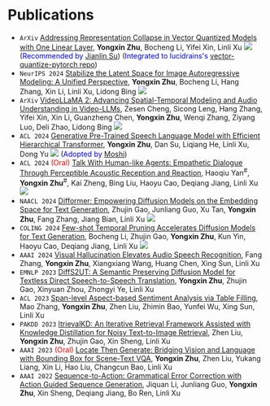 
# Publications 
- ``ArXiv`` [Addressing Representation Collapse in Vector Quantized Models with One Linear Layer](http://arxiv.org/abs/2411.02038), **Yongxin Zhu**, Bocheng Li, Yifei Xin, Linli Xu [![](https://img.shields.io/github/stars/youngsheen/SimVQ?style=social&label=Code+Stars)](https://github.com/youngsheen/SimVQ) (<span style="color:blue">Recommended by </span>[Jianlin Su](https://kexue.fm/archives/10519)) (<span style="color:blue">Integrated to lucidrains's </span>[vector-quantize-pytorch repo](https://github.com/lucidrains/vector-quantize-pytorch))
- ``NeurIPS 2024`` [Stabilize the Latent Space for Image Autoregressive Modeling: A Unified Perspective](http://arxiv.org/abs/2410.12490), **Yongxin Zhu**, Bocheng Li, Hang Zhang, Xin Li, Linli Xu, Lidong Bing [![](https://img.shields.io/github/stars/DAMO-NLP-SG/DiGIT?style=social&label=Code+Stars)](https://github.com/DAMO-NLP-SG/DiGIT)
- ``ArXiv`` [VideoLLaMA 2: Advancing Spatial-Temporal Modeling and Audio Understanding in Video-LLMs](https://arxiv.org/abs/2406.07476), Zesen Cheng, Sicong Leng, Hang Zhang, Yifei Xin, Xin Li, Guanzheng Chen, **Yongxin Zhu**, Wenqi Zhang, Ziyang Luo, Deli Zhao, Lidong Bing [![](https://img.shields.io/github/stars/DAMO-NLP-SG/VideoLLaMA2?style=social&label=Code+Stars)](https://github.com/DAMO-NLP-SG/VideoLLaMA2)
- ``ACL 2024`` [Generative Pre-Trained Speech Language Model with Efficient Hierarchical Transformer](https://aclanthology.org/2024.acl-long.97), **Yongxin Zhu**, Dan Su, Liqiang He, Linli Xu, Dong Yu [![](https://img.shields.io/github/stars/youngsheen/GPST?style=social&label=Code+Stars)](https://github.com/youngsheen/GPST) (<span style="color:blue">Adopted by </span>[Moshi](https://arxiv.org/abs/2410.00037))
- ``ACL 2024`` <span style="color:red">(Oral)</span> [Talk With Human-like Agents: Empathetic Dialogue Through Perceptible Acoustic Reception and Reaction](https://aclanthology.org/2024.acl-long.801), Haoqiu Yan<sup>#</sup>, **Yongxin Zhu**<sup>#</sup>, Kai Zheng, Bing Liu, Haoyu Cao, Deqiang Jiang, Linli Xu [![](https://img.shields.io/github/stars/Haoqiu-Yan/PerceptiveAgent?style=social&label=Code+Stars)](https://github.com/Haoqiu-Yan/PerceptiveAgent)
- ``NAACL 2024`` [Difformer: Empowering Diffusion Models on the Embedding Space for Text Generation](https://aclanthology.org/2024.naacl-long.261), Zhujin Gao, Junliang Guo, Xu Tan, **Yongxin Zhu**, Fang Zhang, Jiang Bian, Linli Xu [![](https://img.shields.io/github/stars/zhjgao/difformer?style=social&label=Code+Stars)](https://github.com/zhjgao/difformer)
- ``COLING 2024`` [Few-shot Temporal Pruning Accelerates Diffusion Models for Text Generation](https://aclanthology.org/2024.lrec-main.637), Bocheng Li, Zhujin Gao, **Yongxin Zhu**, Kun Yin, Haoyu Cao, Deqiang Jiang, Linli Xu [![](https://img.shields.io/github/stars/bc-li/temporal-pruning?style=social&label=Code+Stars)](https://github.com/bc-li/temporal-pruning)
- ``AAAI 2024`` [Visual Hallucination Elevates Audio Speech Recognition](https://ojs.aaai.org/index.php/AAAI/article/download/29926/31618), Fang Zhang, **Yongxin Zhu**, Xiangxiang Wang, Huang Chen, Xing Sun, Linli Xu
- ``EMNLP 2023`` [DiffS2UT: A Semantic Preserving Diffusion Model for Textless Direct Speech-to-Speech Translation](https://aclanthology.org/2023.emnlp-main.709), **Yongxin Zhu**, Zhujin Gao, Xinyuan Zhou, Zhongyi Ye, Linli Xu
- ``ACL 2023`` [Span-level Aspect-based Sentiment Analysis via Table Filling](https://aclanthology.org/2023.acl-long.515), Mao Zhang, **Yongxin Zhu**, Zhen Liu, Zhimin Bao, Yunfei Wu, Xing Sun, Linli Xu
- ``PAKDD 2023`` [ItrievalKD: An Iterative Retrieval Framework Assisted with Knowledge Distillation for Noisy Text-to-Image Retrieval](https://link.springer.com/chapter/10.1007/978-3-031-33380-4_20), Zhen Liu, **Yongxin Zhu**, Zhujin Gao, Xin Sheng, Linli Xu
- ``AAAI 2023`` <span style="color:red">(Oral)</span> [Locate Then Generate: Bridging Vision and Language with Bounding Box for Scene-Text VQA](https://ojs.aaai.org/index.php/AAAI/article/view/26357), **Yongxin Zhu**, Zhen Liu, Yukang Liang, Xin Li, Hao Liu, Changcun Bao, Linli Xu
- ``AAAI 2022`` [Sequence-to-Action: Grammatical Error Correction with Action Guided Sequence Generation](https://ojs.aaai.org/index.php/AAAI/article/view/21345), Jiquan Li, Junliang Guo, **Yongxin Zhu**, Xin Sheng, Deqiang Jiang, Bo Ren, Linli Xu
